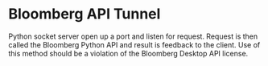 Bloomberg API Tunnel
====================

Python socket server open up a port and listen for request. Request is then
called the Bloomberg Python API and result is feedback to the client.
Use of this method should be a violation of the Bloomberg Desktop API license.
